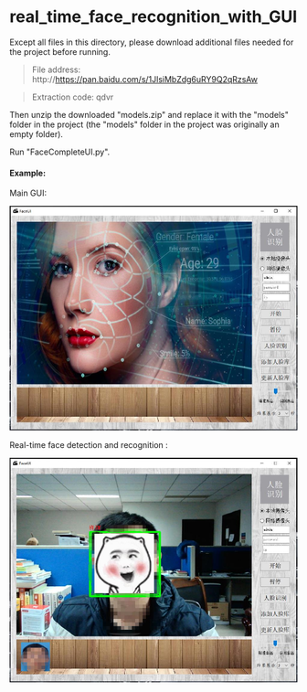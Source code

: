 # real_time_face_recognition_with_GUI

Except all files in this directory, please download additional files needed for the project before running. 

> File address: http://https://pan.baidu.com/s/1JlsiMbZdg6uRY9Q2qRzsAw 

> Extraction code: qdvr

Then unzip the downloaded "models.zip" and replace it with the "models" folder in the project (the "models" folder in the project was originally an empty folder).

Run "FaceCompleteUI.py".

#### Example:

Main GUI:

<img src="./UI_images/FaceUI.jpg" alt="FaceUI" style="zoom:67%;" />

Real-time face detection and recognition :

<img src="./UI_images/faceRecog.jpg" alt="faceRecog" style="zoom:67%;" />